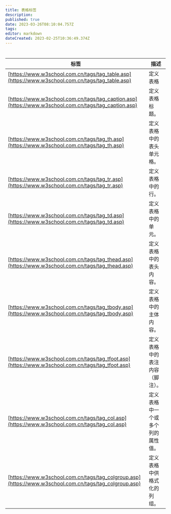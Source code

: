 ```yaml
---
title: 表格标签
description: 
published: true
date: 2023-03-26T08:10:04.757Z
tags: 
editor: markdown
dateCreated: 2023-02-25T10:36:49.374Z
---
```


# ### 

| 标签 | 描述                             |
| ------ | ---------------------------------- |
| [https://www.w3school.com.cn/tags/tag_table.asp](https://www.w3school.com.cn/tags/tag_table.asp)     | 定义表格                         |
| [https://www.w3school.com.cn/tags/tag_caption.asp](https://www.w3school.com.cn/tags/tag_caption.asp)     | 定义表格标题。                   |
| [https://www.w3school.com.cn/tags/tag_th.asp](https://www.w3school.com.cn/tags/tag_th.asp)     | 定义表格中的表头单元格。         |
| [https://www.w3school.com.cn/tags/tag_tr.asp](https://www.w3school.com.cn/tags/tag_tr.asp)     | 定义表格中的行。                 |
| [https://www.w3school.com.cn/tags/tag_td.asp](https://www.w3school.com.cn/tags/tag_td.asp)     | 定义表格中的单元。               |
| [https://www.w3school.com.cn/tags/tag_thead.asp](https://www.w3school.com.cn/tags/tag_thead.asp)     | 定义表格中的表头内容。           |
| [https://www.w3school.com.cn/tags/tag_tbody.asp](https://www.w3school.com.cn/tags/tag_tbody.asp)     | 定义表格中的主体内容。           |
| [https://www.w3school.com.cn/tags/tag_tfoot.asp](https://www.w3school.com.cn/tags/tag_tfoot.asp)     | 定义表格中的表注内容（脚注）。   |
| [https://www.w3school.com.cn/tags/tag_col.asp](https://www.w3school.com.cn/tags/tag_col.asp)     | 定义表格中一个或多个列的属性值。 |
| [https://www.w3school.com.cn/tags/tag_colgroup.asp](https://www.w3school.com.cn/tags/tag_colgroup.asp)     | 定义表格中供格式化的列组。       |